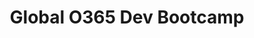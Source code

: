 ---
state: TX
region: Austin
title: Global O365 Dev Bootcamp
event_url: https://www.eventbrite.com/e/office-365-developer-bootcamp-atx-tickets-48386711958
start_date: 2018-10-26
cost: Free
---